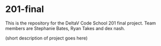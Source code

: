 # 201-final
This is the repository for the DeltaV Code School 201 final project.  Team members are Stephanie Bates, Ryan Takes and dex nash.

(short description of project goes here)
